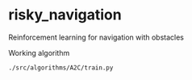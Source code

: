 # risky_navigation
Reinforcement learning for navigation with obstacles 


Working algorithm
```bash
./src/algorithms/A2C/train.py
```
